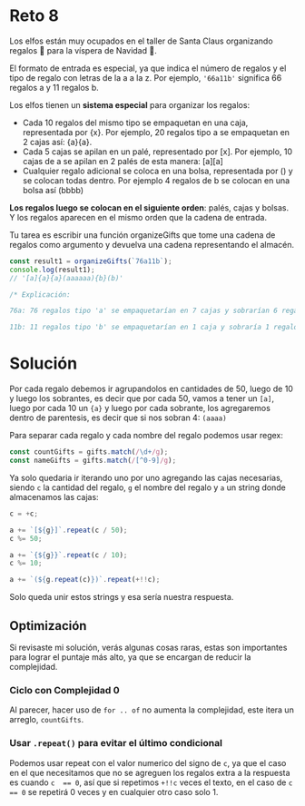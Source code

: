 # Reto 8

Los elfos están muy ocupados en el taller de Santa Claus organizando regalos 🎁 para la víspera de Navidad 🎄.

El formato de entrada es especial, ya que indica el número de regalos y el tipo de regalo con letras de la a a la z. Por ejemplo, `'66a11b'` significa 66 regalos a y 11 regalos b.

Los elfos tienen un **sistema especial** para organizar los regalos:

- Cada 10 regalos del mismo tipo se empaquetan en una caja, representada por {x}. Por ejemplo, 20 regalos tipo a se empaquetan en 2 cajas así: {a}{a}.
- Cada 5 cajas se apilan en un palé, representado por [x]. Por ejemplo, 10 cajas de a se apilan en 2 palés de esta manera: [a][a]
- Cualquier regalo adicional se coloca en una bolsa, representada por () y se colocan todas dentro. Por ejemplo 4 regalos de b se colocan en una bolsa así (bbbb)

**Los regalos luego se colocan en el siguiente orden**: palés, cajas y bolsas. Y los regalos aparecen en el mismo orden que la cadena de entrada.

Tu tarea es escribir una función organizeGifts que tome una cadena de regalos como argumento y devuelva una cadena representando el almacén.

```js
const result1 = organizeGifts(`76a11b`);
console.log(result1);
// '[a]{a}{a}(aaaaaa){b}(b)'

/* Explicación:

76a: 76 regalos tipo 'a' se empaquetarían en 7 cajas y sobrarían 6 regalos, resultando en 1 palé [a] (por las primeras 5 cajas), 2 cajas sueltas {a}{a} y una bolsa con 6 regalos (aaaaaa)

11b: 11 regalos tipo 'b' se empaquetarían en 1 caja y sobraría 1 regalo, resultando en 1 caja suelta {b} y una bolsa con 1 regalo (b) */
```

# Solución

Por cada regalo debemos ir agrupandolos en cantidades de 50, luego de 10 y luego los sobrantes, es decir que por cada 50, vamos a tener un `[a]`, luego por cada 10 un `{a}` y luego por cada sobrante, los agregaremos dentro de parentesis, es decir que si nos sobran 4: `(aaaa)`

Para separar cada regalo y cada nombre del regalo podemos usar regex:

```js
const countGifts = gifts.match(/\d+/g);
const nameGifts = gifts.match(/[^0-9]/g);
```

Ya solo quedaria ir iterando uno por uno agregando las cajas necesarias, siendo `c` la cantidad del regalo, `g` el nombre del regalo y `a` un string donde almacenamos las cajas:

```js
c = +c;

a += `[${g}]`.repeat(c / 50);
c %= 50;

a += `{${g}}`.repeat(c / 10);
c %= 10;

a += `(${g.repeat(c)})`.repeat(+!!c);
```

Solo queda unir estos strings y esa sería nuestra respuesta.

## Optimización

Si revisaste mi solución, verás algunas cosas raras, estas son importantes para lograr el puntaje más alto, ya que se encargan de reducir la complejidad.

### Ciclo con Complejidad 0

Al parecer, hacer uso de `for .. of` no aumenta la complejidad, este itera un arreglo, `countGifts`.

### Usar `.repeat()` para evitar el último condicional

Podemos usar repeat con el valor numerico del signo de `c`, ya que el caso en el que necesitamos que no se agreguen los regalos extra a la respuesta es cuando `c  == 0`, así que si repetimos `+!!c` veces el texto, en el caso de `c == 0` se repetirá 0 veces y en cualquier otro caso solo 1.
